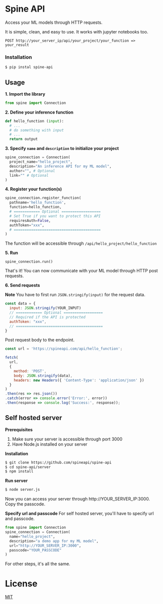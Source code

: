 # Spine API
Access your ML models through HTTP requests.

It is simple, clean, and easy to use. It works with jupyter notebooks too.

```console
POST http://your_server_ip/api/your_project/your_function => your_result
```

### Installation
```bash
$ pip instal spine-api
```

## Usage
**1. Import the library**
```Python
from spine import Connection
```

**2. Define your inference function**
```Python
def hello_function (input):
  # ...
  # do something with input
  # ...
  return output
```

**3. Specify ```name``` and ```description``` to initialize your project**
```Python
spine_connection = Connection(
  project_name="hello_project",
  description="An inference API for my ML model",
  author="", # Optional
  link="" # Optional
)
```

**4. Register your function(s)**
```Python
spine_connection.register_function(
  pathname='hello_function',
  function=hello_function,
  # ============ Optional ==================
  # Set True if you want to protect this API
  requiresAuth=False,
  authToken="xxx",
  # ========================================
)
```
The function will be accessible through ```/api/hello_project/hello_function```

**5. Run**
```
spine_connection.run()
```
That's it! You can now communicate with your ML model through HTTP post requests.

**6. Send requests**

**Note** You have to first run ```JSON.stringify(input)``` for the request data.
```javascript
const data = {
  input: JSON.stringify(YOUR_INPUT)
  // ============ Optional ==================
  // Required if the API is protected
  authToken: "xxx",
  // ========================================
}
```

Post request body to the endpoint.
```javascript
const url = 'https://spineapi.com/api/hello_function';

fetch(
  url,
  {
    method: 'POST',
    body: JSON.stringify(data),
    headers: new Headers({ 'Content-Type': 'application/json' })
  }
)
.then(res => res.json())
.catch(error => console.error('Error:', error))
.then(response => console.log('Success:', response));
```

## Self hosted server
**Prerequisites**
1. Make sure your server is accessible through port 3000
2. Have Node.js installed on your server

**Installation**
```bash
$ git clone https://github.com/spineapi/spine-api
$ cd spine-api/server
$ npm install
```

**Run server**
```bash
$ node server.js
```
Now you can access your server through http://YOUR_SERVER_IP:3000. Copy the passcode.

**Specify url and passcode**
For self hosted server, you'll have to specify url and passcode.
```Python
from spine import Connection
spine_connection = Connection(
  name="hello_project",
  description="a demo app for my ML model",
  url="http://YOUR_SERVER_IP:3000",
  passcode="YOUR_PASSCODE"
)
```
For other steps, it's all the same.

# License
[MIT](https://github.com/spineapi/spine-api/blob/master/LICENSE)